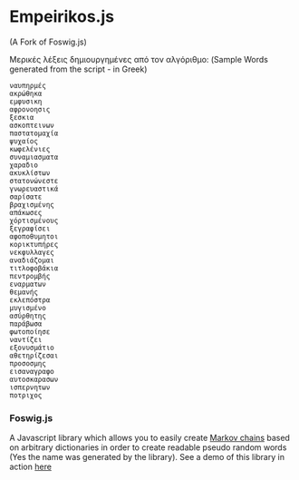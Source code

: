 # Empeirikos.js
(A Fork of Foswig.js)

Μερικές λέξεις δημιουργημένες από τον αλγόριθμο:
(Sample Words generated from the script - in Greek)

```
ναυπηρμές
ακρώθηκα
εμφυσικη
αφρονοησις
ξεσκια
ασκοπτεινων
παστατομαχία
ψυχαίος
κωφελένιες
συναμιασματα
χαραδιο
ακυκλίστων
στατονώνεστε
γνωρευαστικά
σαρίσατε
βραχισμένης
απάκωσες
χόρτισμένους
ξεγραφίσει
αφοποθυμητοι
κορικτυπήρες
νεκφυλλαγες
αναδιάζομαι
τιτλοφοβάκια
πεντρομβής
εναρματων
θεμανής
εκλεπόστρα
μυγισμένο
ασύρθητης
παράβωσα
φωτοποίησε
ναντίζει
εξονυσμάτιο
αθετηρίζεσαι
προσοσμης
εισαναγραφο
αυτοσκαρασων
ισπερνητων
ποτριχος
```

### Foswig.js

A Javascript library which allows you to easily create [Markov chains](http://en.wikipedia.org/wiki/Markov_chain) based on arbitrary dictionaries in order to create readable pseudo random words (Yes the name was generated by the library). See a demo of this library in action [here](http://mrsharpoblunto.github.io/foswig.js/)


